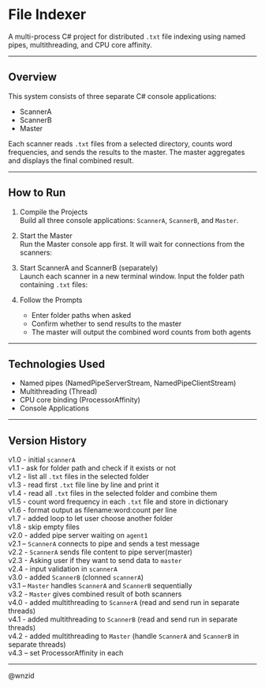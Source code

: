 # File Indexer

A multi-process C# project for distributed `.txt` file indexing using named pipes, multithreading, and CPU core affinity.

---

## Overview

This system consists of three separate C# console applications:
- ScannerA
- ScannerB
- Master

Each scanner reads `.txt` files from a selected directory, counts word frequencies, and sends the results to the master. The master aggregates and displays the final combined result.

---

## How to Run

1. Compile the Projects  
   Build all three console applications: `ScannerA`, `ScannerB`, and `Master`.

2. Start the Master  
   Run the Master console app first. It will wait for connections from the scanners:  

3. Start ScannerA and ScannerB (separately)  
   Launch each scanner in a new terminal window. Input the folder path containing `.txt` files:  

4. Follow the Prompts  
   - Enter folder paths when asked  
   - Confirm whether to send results to the master  
   - The master will output the combined word counts from both agents

---

## Technologies Used

- Named pipes (NamedPipeServerStream, NamedPipeClientStream)
- Multithreading (Thread)
- CPU core binding (ProcessorAffinity)
- Console Applications

---

## Version History

v1.0 - initial `scannerA` <br/>
v1.1 - ask for folder path and check if it exists or not <br/>
v1.2 - list all `.txt` files in the selected folder <br/>
v1.3 - read first `.txt` file line by line and print it <br/>
v1.4 - read all `.txt` files in the selected folder and combine them <br/>
v1.5 - count word frequency in each `.txt` file and store in dictionary <br/>
v1.6 - format output as filename:word:count per line <br/>
v1.7 - added loop to let user choose another folder <br/>
v1.8 - skip empty files <br/>
v2.0 - added pipe server waiting on `agent1` <br/>
v2.1 – `ScannerA` connects to pipe and sends a test message <br/>
v2.2 - `ScannerA` sends file content to pipe server(master) <br/>
v2.3 - Asking user if they want to send data to `master` <br/>
v2.4 - input validation in `scannerA` <br/>
v3.0 - added `ScannerB` (clonned `scannerA`) <br/>
v3.1 – `Master` handles `ScannerA` and `ScannerB` sequentially <br/>
v3.2 - `Master` gives combined result of both scanners <br/>
v4.0 - added multithreading to `ScannerA` (read and send run in separate threads) <br/>
v4.1 - added multithreading to `ScannerB` (read and send run in separate threads) <br/>
v4.2 - added multithreading to `Master` (handle `ScannerA` and `ScannerB` in separate threads) <br/>
v4.3 – set ProcessorAffinity in each <br/> 

---
@wnzid

